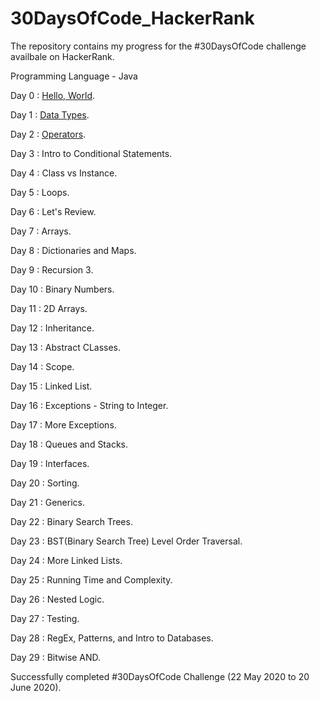 # 30DaysOfCode_HackerRank

The repository contains my progress for the #30DaysOfCode challenge availbale on HackerRank.

Programming Language - Java

Day 0 : [Hello, World](dayZero/Day0.java).

Day 1 : [Data Types](dayOne/Day1.java).

Day 2 : [Operators](dayTwo/Day2.java).

Day 3 : Intro to Conditional Statements.

Day 4 : Class vs Instance.

Day 5 : Loops.

Day 6 : Let's Review.

Day 7 : Arrays.

Day 8 : Dictionaries and Maps.

Day 9 : Recursion 3.

Day 10 : Binary Numbers.

Day 11 : 2D Arrays.

Day 12 : Inheritance.

Day 13 : Abstract CLasses.

Day 14 : Scope.

Day 15 : Linked List.

Day 16 : Exceptions - String to Integer.

Day 17 : More Exceptions.

Day 18 : Queues and Stacks.

Day 19 : Interfaces.

Day 20 : Sorting.

Day 21 : Generics.

Day 22 : Binary Search Trees.

Day 23 : BST(Binary Search Tree) Level Order Traversal.

Day 24 : More Linked Lists.

Day 25 : Running Time and Complexity.

Day 26 : Nested Logic.

Day 27 : Testing.

Day 28 : RegEx, Patterns, and Intro to Databases.

Day 29 : Bitwise AND.

Successfully completed #30DaysOfCode Challenge (22 May 2020 to 20 June 2020).